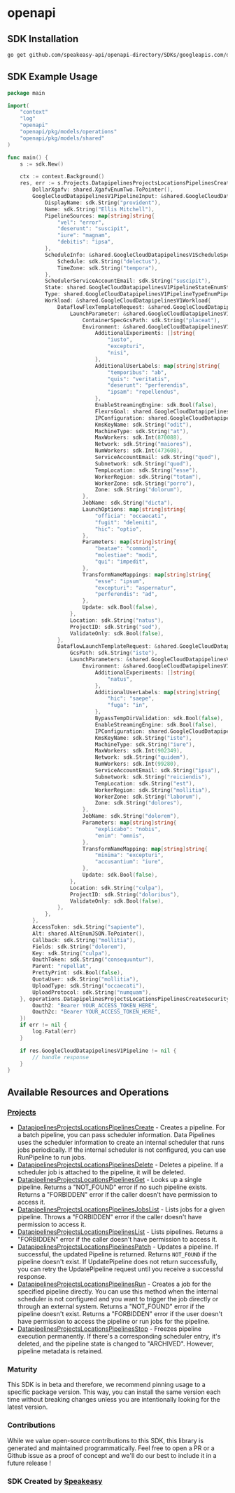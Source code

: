 # openapi

<!-- Start SDK Installation -->
## SDK Installation

```bash
go get github.com/speakeasy-api/openapi-directory/SDKs/googleapis.com/datapipelines/v1/go
```
<!-- End SDK Installation -->

## SDK Example Usage
<!-- Start SDK Example Usage -->
```go
package main

import(
	"context"
	"log"
	"openapi"
	"openapi/pkg/models/operations"
	"openapi/pkg/models/shared"
)

func main() {
    s := sdk.New()

    ctx := context.Background()
    res, err := s.Projects.DatapipelinesProjectsLocationsPipelinesCreate(ctx, operations.DatapipelinesProjectsLocationsPipelinesCreateRequest{
        DollarXgafv: shared.XgafvEnumTwo.ToPointer(),
        GoogleCloudDatapipelinesV1PipelineInput: &shared.GoogleCloudDatapipelinesV1PipelineInput{
            DisplayName: sdk.String("provident"),
            Name: sdk.String("Ellis Mitchell"),
            PipelineSources: map[string]string{
                "vel": "error",
                "deserunt": "suscipit",
                "iure": "magnam",
                "debitis": "ipsa",
            },
            ScheduleInfo: &shared.GoogleCloudDatapipelinesV1ScheduleSpecInput{
                Schedule: sdk.String("delectus"),
                TimeZone: sdk.String("tempora"),
            },
            SchedulerServiceAccountEmail: sdk.String("suscipit"),
            State: shared.GoogleCloudDatapipelinesV1PipelineStateEnumStateActive.ToPointer(),
            Type: shared.GoogleCloudDatapipelinesV1PipelineTypeEnumPipelineTypeStreaming.ToPointer(),
            Workload: &shared.GoogleCloudDatapipelinesV1Workload{
                DataflowFlexTemplateRequest: &shared.GoogleCloudDatapipelinesV1LaunchFlexTemplateRequest{
                    LaunchParameter: &shared.GoogleCloudDatapipelinesV1LaunchFlexTemplateParameter{
                        ContainerSpecGcsPath: sdk.String("placeat"),
                        Environment: &shared.GoogleCloudDatapipelinesV1FlexTemplateRuntimeEnvironment{
                            AdditionalExperiments: []string{
                                "iusto",
                                "excepturi",
                                "nisi",
                            },
                            AdditionalUserLabels: map[string]string{
                                "temporibus": "ab",
                                "quis": "veritatis",
                                "deserunt": "perferendis",
                                "ipsam": "repellendus",
                            },
                            EnableStreamingEngine: sdk.Bool(false),
                            FlexrsGoal: shared.GoogleCloudDatapipelinesV1FlexTemplateRuntimeEnvironmentFlexrsGoalEnumFlexrsCostOptimized.ToPointer(),
                            IPConfiguration: shared.GoogleCloudDatapipelinesV1FlexTemplateRuntimeEnvironmentIPConfigurationEnumWorkerIPPrivate.ToPointer(),
                            KmsKeyName: sdk.String("odit"),
                            MachineType: sdk.String("at"),
                            MaxWorkers: sdk.Int(870088),
                            Network: sdk.String("maiores"),
                            NumWorkers: sdk.Int(473608),
                            ServiceAccountEmail: sdk.String("quod"),
                            Subnetwork: sdk.String("quod"),
                            TempLocation: sdk.String("esse"),
                            WorkerRegion: sdk.String("totam"),
                            WorkerZone: sdk.String("porro"),
                            Zone: sdk.String("dolorum"),
                        },
                        JobName: sdk.String("dicta"),
                        LaunchOptions: map[string]string{
                            "officia": "occaecati",
                            "fugit": "deleniti",
                            "hic": "optio",
                        },
                        Parameters: map[string]string{
                            "beatae": "commodi",
                            "molestiae": "modi",
                            "qui": "impedit",
                        },
                        TransformNameMappings: map[string]string{
                            "esse": "ipsum",
                            "excepturi": "aspernatur",
                            "perferendis": "ad",
                        },
                        Update: sdk.Bool(false),
                    },
                    Location: sdk.String("natus"),
                    ProjectID: sdk.String("sed"),
                    ValidateOnly: sdk.Bool(false),
                },
                DataflowLaunchTemplateRequest: &shared.GoogleCloudDatapipelinesV1LaunchTemplateRequest{
                    GcsPath: sdk.String("iste"),
                    LaunchParameters: &shared.GoogleCloudDatapipelinesV1LaunchTemplateParameters{
                        Environment: &shared.GoogleCloudDatapipelinesV1RuntimeEnvironment{
                            AdditionalExperiments: []string{
                                "natus",
                            },
                            AdditionalUserLabels: map[string]string{
                                "hic": "saepe",
                                "fuga": "in",
                            },
                            BypassTempDirValidation: sdk.Bool(false),
                            EnableStreamingEngine: sdk.Bool(false),
                            IPConfiguration: shared.GoogleCloudDatapipelinesV1RuntimeEnvironmentIPConfigurationEnumWorkerIPPublic.ToPointer(),
                            KmsKeyName: sdk.String("iste"),
                            MachineType: sdk.String("iure"),
                            MaxWorkers: sdk.Int(902349),
                            Network: sdk.String("quidem"),
                            NumWorkers: sdk.Int(99280),
                            ServiceAccountEmail: sdk.String("ipsa"),
                            Subnetwork: sdk.String("reiciendis"),
                            TempLocation: sdk.String("est"),
                            WorkerRegion: sdk.String("mollitia"),
                            WorkerZone: sdk.String("laborum"),
                            Zone: sdk.String("dolores"),
                        },
                        JobName: sdk.String("dolorem"),
                        Parameters: map[string]string{
                            "explicabo": "nobis",
                            "enim": "omnis",
                        },
                        TransformNameMapping: map[string]string{
                            "minima": "excepturi",
                            "accusantium": "iure",
                        },
                        Update: sdk.Bool(false),
                    },
                    Location: sdk.String("culpa"),
                    ProjectID: sdk.String("doloribus"),
                    ValidateOnly: sdk.Bool(false),
                },
            },
        },
        AccessToken: sdk.String("sapiente"),
        Alt: shared.AltEnumJSON.ToPointer(),
        Callback: sdk.String("mollitia"),
        Fields: sdk.String("dolorem"),
        Key: sdk.String("culpa"),
        OauthToken: sdk.String("consequuntur"),
        Parent: "repellat",
        PrettyPrint: sdk.Bool(false),
        QuotaUser: sdk.String("mollitia"),
        UploadType: sdk.String("occaecati"),
        UploadProtocol: sdk.String("numquam"),
    }, operations.DatapipelinesProjectsLocationsPipelinesCreateSecurity{
        Oauth2: "Bearer YOUR_ACCESS_TOKEN_HERE",
        Oauth2c: "Bearer YOUR_ACCESS_TOKEN_HERE",
    })
    if err != nil {
        log.Fatal(err)
    }

    if res.GoogleCloudDatapipelinesV1Pipeline != nil {
        // handle response
    }
}
```
<!-- End SDK Example Usage -->

<!-- Start SDK Available Operations -->
## Available Resources and Operations


### [Projects](docs/projects/README.md)

* [DatapipelinesProjectsLocationsPipelinesCreate](docs/projects/README.md#datapipelinesprojectslocationspipelinescreate) - Creates a pipeline. For a batch pipeline, you can pass scheduler information. Data Pipelines uses the scheduler information to create an internal scheduler that runs jobs periodically. If the internal scheduler is not configured, you can use RunPipeline to run jobs.
* [DatapipelinesProjectsLocationsPipelinesDelete](docs/projects/README.md#datapipelinesprojectslocationspipelinesdelete) - Deletes a pipeline. If a scheduler job is attached to the pipeline, it will be deleted.
* [DatapipelinesProjectsLocationsPipelinesGet](docs/projects/README.md#datapipelinesprojectslocationspipelinesget) - Looks up a single pipeline. Returns a "NOT_FOUND" error if no such pipeline exists. Returns a "FORBIDDEN" error if the caller doesn't have permission to access it.
* [DatapipelinesProjectsLocationsPipelinesJobsList](docs/projects/README.md#datapipelinesprojectslocationspipelinesjobslist) - Lists jobs for a given pipeline. Throws a "FORBIDDEN" error if the caller doesn't have permission to access it.
* [DatapipelinesProjectsLocationsPipelinesList](docs/projects/README.md#datapipelinesprojectslocationspipelineslist) - Lists pipelines. Returns a "FORBIDDEN" error if the caller doesn't have permission to access it.
* [DatapipelinesProjectsLocationsPipelinesPatch](docs/projects/README.md#datapipelinesprojectslocationspipelinespatch) - Updates a pipeline. If successful, the updated Pipeline is returned. Returns `NOT_FOUND` if the pipeline doesn't exist. If UpdatePipeline does not return successfully, you can retry the UpdatePipeline request until you receive a successful response.
* [DatapipelinesProjectsLocationsPipelinesRun](docs/projects/README.md#datapipelinesprojectslocationspipelinesrun) - Creates a job for the specified pipeline directly. You can use this method when the internal scheduler is not configured and you want to trigger the job directly or through an external system. Returns a "NOT_FOUND" error if the pipeline doesn't exist. Returns a "FORBIDDEN" error if the user doesn't have permission to access the pipeline or run jobs for the pipeline.
* [DatapipelinesProjectsLocationsPipelinesStop](docs/projects/README.md#datapipelinesprojectslocationspipelinesstop) - Freezes pipeline execution permanently. If there's a corresponding scheduler entry, it's deleted, and the pipeline state is changed to "ARCHIVED". However, pipeline metadata is retained.
<!-- End SDK Available Operations -->

### Maturity

This SDK is in beta and therefore, we recommend pinning usage to a specific package version.
This way, you can install the same version each time without breaking changes unless you are intentionally
looking for the latest version.

### Contributions

While we value open-source contributions to this SDK, this library is generated and maintained programmatically.
Feel free to open a PR or a Github issue as a proof of concept and we'll do our best to include it in a future release !

### SDK Created by [Speakeasy](https://docs.speakeasyapi.dev/docs/using-speakeasy/client-sdks)
